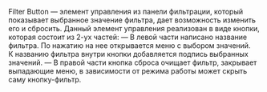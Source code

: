 Filter Button — элемент управления из панели фильтрации, который показывает выбранное значение фильтра, дает возможность изменить его и сбросить.
Данный элемент управления реализован в виде кнопки, которая состоит из 2-ух частей:
—
В левой части написано название фильтра. По нажатию на нее открывается меню с выбором значений. К названию фильтра внутри кнопки добавляется подпись выбранных значений.
—
В правой части кнопка сброса очищает фильтр, закрывает выпадающие меню, в зависимости от режима работы может скрыть саму кнопку-фильтр.
